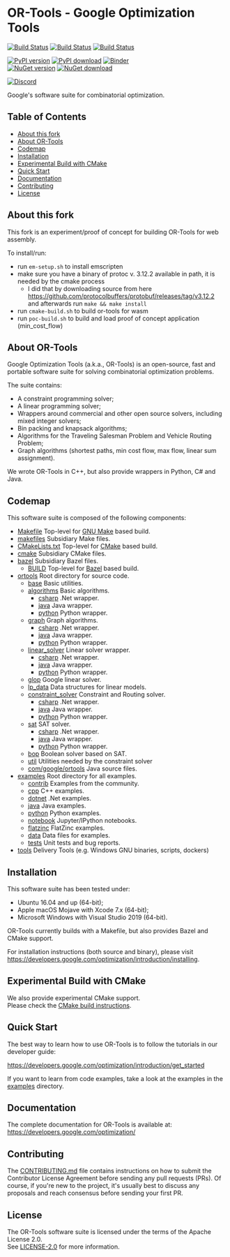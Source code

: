 # OR-Tools - Google Optimization Tools

[![Build Status][github_status]][github_link]
[![Build Status][travis_status]][travis_link]
[![Build Status][appveyor_status]][appveyor_link]

[github_status]: https://github.com/google/or-tools/workflows/C++%20CI/badge.svg
[github_link]: https://github.com/google/or-tools/actions
[travis_status]: https://travis-ci.org/google/or-tools.svg?branch=master
[travis_link]: https://travis-ci.org/google/or-tools
[appveyor_status]: https://ci.appveyor.com/api/projects/status/9hyykkcm8sh3ua6x/branch/master?svg=true
[appveyor_link]: https://ci.appveyor.com/project/lperron/or-tools-98u1n

[![PyPI version](https://badge.fury.io/py/ortools.svg)](https://pypi.org/project/ortools/)
[![PyPI download](https://img.shields.io/pypi/dm/ortools.svg)](https://pypi.org/project/ortools/#files)
[![Binder](https://mybinder.org/badge.svg)](https://mybinder.org/v2/gh/google/or-tools/master)
\
[![NuGet version](https://badge.fury.io/nu/Google.OrTools.svg)](https://www.nuget.org/packages/Google.OrTools)
[![NuGet download](https://img.shields.io/nuget/dt/Google.OrTools.svg)](https://www.nuget.org/packages/Google.OrTools)

[![Discord](https://img.shields.io/discord/693088862481678374?color=7289DA&logo=discord&style=plastic)](https://discord.gg/ENkQrdf)

Google's software suite for combinatorial optimization.

## Table of Contents

*   [About this fork](#about-this-fork)
*   [About OR-Tools](#about-or-tools)
*   [Codemap](#codemap)
*   [Installation](#installation)
*   [Experimental Build with CMake](#experimental-build-with-cmake)
*   [Quick Start](#quick-start)
*   [Documentation](#documentation)
*   [Contributing](#contributing)
*   [License](#license)

## About this fork	

This fork is an experiment/proof of concept for building OR-Tools for web assembly.	

To install/run:	

*   run `em-setup.sh` to install emscripten	
*   make sure you have a binary of protoc v. 3.12.2 available in path, it is needed by the cmake process	
    * I did that by downloading source from here https://github.com/protocolbuffers/protobuf/releases/tag/v3.12.2 and afterwards run `make && make install`	
*   run `cmake-build.sh` to build or-tools for wasm	
*   run `poc-build.sh` to build and load proof of concept application (min_cost_flow)	

## About OR-Tools

Google Optimization Tools (a.k.a., OR-Tools) is an open-source, fast and
portable software suite for solving combinatorial optimization problems.

The suite contains:

*   A constraint programming solver;
*   A linear programming solver;
*   Wrappers around commercial and other open source solvers, including mixed
    integer solvers;
*   Bin packing and knapsack algorithms;
*   Algorithms for the Traveling Salesman Problem and Vehicle Routing Problem;
*   Graph algorithms (shortest paths, min cost flow, max flow, linear sum
    assignment).

We wrote OR-Tools in C++, but also provide wrappers in Python, C# and
Java.

## Codemap

This software suite is composed of the following components:

*   [Makefile](Makefile) Top-level for
    [GNU Make](https://www.gnu.org/software/make/manual/make.html) based build.
*   [makefiles](makefiles) Subsidiary Make files.
*   [CMakeLists.txt](CMakeLists.txt) Top-level for
    [CMake](https://cmake.org/cmake/help/latest/) based build.
*   [cmake](cmake) Subsidiary CMake files.
*   [bazel](bazel) Subsidiary Bazel files.
    *   [BUILD](bazel/BUILD) Top-level for
        [Bazel](https://docs.bazel.build/versions/master/bazel-overview.html)
        based build.
*   [ortools](ortools) Root directory for source code.
    *   [base](ortools/base) Basic utilities.
    *   [algorithms](ortools/algorithms) Basic algorithms.
        *   [csharp](ortools/algorithms/csharp) .Net wrapper.
        *   [java](ortools/algorithms/java) Java wrapper.
        *   [python](ortools/algorithms/python) Python wrapper.
    *   [graph](ortools/graph) Graph algorithms.
        *   [csharp](ortools/graph/csharp) .Net wrapper.
        *   [java](ortools/graph/java) Java wrapper.
        *   [python](ortools/graph/python) Python wrapper.
    *   [linear_solver](ortools/linear_solver) Linear solver wrapper.
        *   [csharp](ortools/linear_solver/csharp) .Net wrapper.
        *   [java](ortools/linear_solver/java) Java wrapper.
        *   [python](ortools/linear_solver/python) Python wrapper.
    *   [glop](ortools/glop) Google linear solver.
    *   [lp_data](ortools/lp_data) Data structures for linear models.
    *   [constraint_solver](ortools/constraint_solver) Constraint and Routing
        solver.
        *   [csharp](ortools/constraint_solver/csharp) .Net wrapper.
        *   [java](ortools/constraint_solver/java) Java wrapper.
        *   [python](ortools/constraint_solver/python) Python wrapper.
    *   [sat](ortools/sat) SAT solver.
        *   [csharp](ortools/sat/csharp) .Net wrapper.
        *   [java](ortools/sat/java) Java wrapper.
        *   [python](ortools/sat/python) Python wrapper.
    *   [bop](ortools/bop) Boolean solver based on SAT.
    *   [util](ortools/util) Utilities needed by the constraint solver
    *   [com/google/ortools](ortools/com/google/ortools) Java source files.
*   [examples](examples) Root directory for all examples.
    *   [contrib](examples/contrib) Examples from the community.
    *   [cpp](examples/cpp) C++ examples.
    *   [dotnet](examples/dotnet) .Net examples.
    *   [java](examples/java) Java examples.
    *   [python](examples/python) Python examples.
    *   [notebook](examples/notebook) Jupyter/IPython notebooks.
    *   [flatzinc](examples/flatzinc) FlatZinc examples.
    *   [data](examples/data) Data files for examples.
    *   [tests](examples/tests) Unit tests and bug reports.
*   [tools](tools) Delivery Tools (e.g. Windows GNU binaries, scripts, dockers)

## Installation

This software suite has been tested under:

*   Ubuntu 16.04 and up (64-bit);
*   Apple macOS Mojave with Xcode 7.x (64-bit);
*   Microsoft Windows with Visual Studio 2019 (64-bit).

OR-Tools currently builds with a Makefile, but also provides Bazel and CMake
support.

For installation instructions (both source and binary), please visit
https://developers.google.com/optimization/introduction/installing.

## Experimental Build with CMake

We also provide experimental CMake support.<br>Please check the
[CMake build instructions](cmake/README.md).

## Quick Start

The best way to learn how to use OR-Tools is to follow the tutorials in our
developer guide:

https://developers.google.com/optimization/introduction/get_started

If you want to learn from code examples, take a look at the examples in the
[examples](examples) directory.

## Documentation

The complete documentation for OR-Tools is available at:
https://developers.google.com/optimization/

## Contributing

The [CONTRIBUTING.md](CONTRIBUTING.md) file contains instructions on how to
submit the Contributor License Agreement before sending any pull requests (PRs).
Of course, if you're new to the project, it's usually best to discuss any
proposals and reach consensus before sending your first PR.

## License

The OR-Tools software suite is licensed under the terms of the Apache License 2.0.
<br>See [LICENSE-2.0](LICENSE-2.0.txt) for more information.

